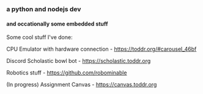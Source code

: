 ### a python and nodejs dev
#### and occationally some embedded stuff

Some cool stuff I've done:

CPU Emulator with hardware connection - https://toddr.org/#carousel_46bf

Discord Scholastic bowl bot - https://scholastic.toddr.org

Robotics stuff - https://github.com/robominable

(In progress) Assignment Canvas - https://canvas.toddr.org
